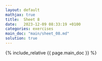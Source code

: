 ```yaml
---
layout: default
mathjax: true
title:  Sheet 8
date:   2023-12-09 08:33:19 +0100
categories: exercises 
main_doc: "main/sheet_08.md"
solution: true
---
```




{% include_relative {{ page.main_doc }} %}